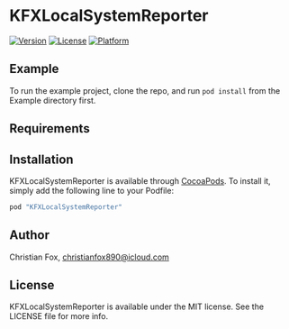 # KFXLocalSystemReporter

[![Version](https://img.shields.io/cocoapods/v/KFXLocalSystemReporter.svg?style=flat)](http://cocoapods.org/pods/KFXLocalSystemReporter)
[![License](https://img.shields.io/cocoapods/l/KFXLocalSystemReporter.svg?style=flat)](http://cocoapods.org/pods/KFXLocalSystemReporter)
[![Platform](https://img.shields.io/cocoapods/p/KFXLocalSystemReporter.svg?style=flat)](http://cocoapods.org/pods/KFXLocalSystemReporter)

## Example

To run the example project, clone the repo, and run `pod install` from the Example directory first.

## Requirements

## Installation

KFXLocalSystemReporter is available through [CocoaPods](http://cocoapods.org). To install
it, simply add the following line to your Podfile:

```ruby
pod "KFXLocalSystemReporter"
```

## Author

Christian Fox, christianfox890@icloud.com

## License

KFXLocalSystemReporter is available under the MIT license. See the LICENSE file for more info.
